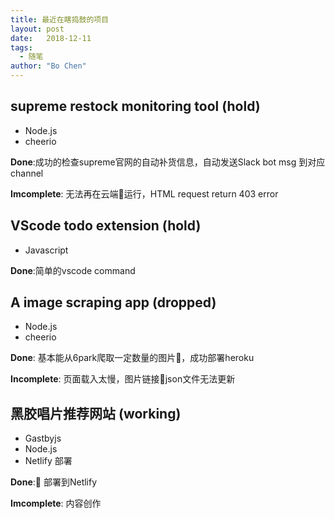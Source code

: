 ```yaml
---
title: 最近在瞎捣鼓的项目
layout: post
date:   2018-12-11
tags: 
  - 随笔
author: "Bo Chen"
---
```


## supreme restock monitoring tool (**hold**)

   - Node.js
   - cheerio
  
  **Done**:成功的检查supreme官网的自动补货信息，自动发送Slack bot msg 到对应channel

  **Imcomplete**: 无法再在云端运行，HTML request return 403 error

## VScode todo extension (**hold**)

  - Javascript
  
  **Done**:简单的vscode command

## A image scraping app (**dropped**)

  - Node.js
  - cheerio
  
  **Done**: 基本能从6park爬取一定数量的图片，成功部署heroku
  
  **Incomplete**: 页面载入太慢，图片链接json文件无法更新

## 黑胶唱片推荐网站 (**working**)

  - Gastbyjs
  - Node.js
  - Netlify 部署

  **Done**: 部署到Netlify

  **Imcomplete**: 内容创作
  
  
  
